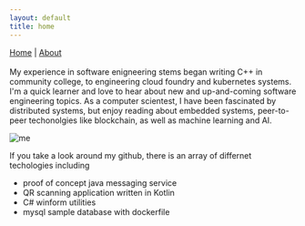 ```yaml
---
layout: default
title: home
---
```

<a href="/">Home</a> | <a href="about">About</a><br/><br/>
My experience in software enigneering stems began writing C++ in community college, to engineering cloud foundry and kubernetes systems.
I'm a quick learner and love to hear about new and up-and-coming software engineering topics.
As a computer scientest, I have been fascinated by distributed systems, but enjoy reading about embedded systems, peer-to-peer techonolgies like blockchain,
as well as machine learning and AI.


![me](https://pbs.twimg.com/profile_images/1444836111277305859/F56K20Pl_400x400.jpg)


If you take a look around my github, there is an array of differnet techologies including 
*  proof of concept java messaging service
*  QR scanning application written in Kotlin
*  C# winform utilities
*  mysql sample database with dockerfile
